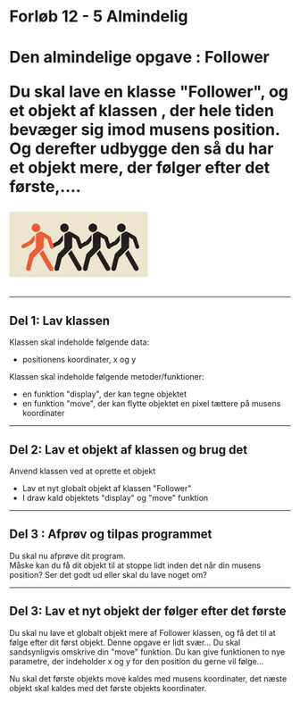 # Forløb 12 - 5 Almindelig
<h1>Den almindelige opgave : Follower</h1s>

Du skal lave en klasse "Follower", og et objekt af klassen , der hele tiden bevæger sig imod musens position.  
Og derefter udbygge den så du har et objekt mere, der følger efter det første,....

![follow](pic_follow.png)

-----------------------------------------------------------------------

## Del 1: Lav klassen 

Klassen skal indeholde følgende data:
- positionens koordinater, x og y

Klassen skal indeholde følgende metoder/funktioner:
- en funktion "display", der kan tegne objektet
- en funktion "move", der kan flytte objektet en pixel tættere på musens koordinater 


-----------------------------------------------------------------------

## Del 2: Lav et objekt af klassen og brug det

Anvend klassen ved at oprette et objekt
- Lav et nyt globalt objekt af klassen "Follower" 
- I draw kald objektets "display" og "move" funktion

-----------------------------------------------------------------------

## Del 3 : Afprøv og tilpas programmet
Du skal nu afprøve dit program.   
Måske kan du få dit objekt til at stoppe lidt inden det når din musens position?
Ser det godt ud eller skal du lave noget om?

-----------------------------------------------------------------------

## Del 3: Lav et nyt objekt der følger efter det første

Du skal nu lave et globalt objekt mere af Follower klassen, og få det til at følge efter dit først objekt.
Denne opgave er lidt svær... Du skal sandsynligvis omskrive din "move" funktion. 
Du kan give funktionen to nye parametre, der indeholder x og y for den position du gerne vil følge...

Nu skal det første objekts move kaldes med musens koordinater, det næste objekt skal kaldes med det første objekts koordinater. 
